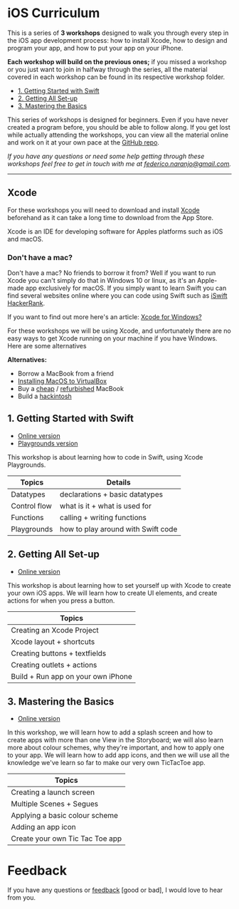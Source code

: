 # iOS Curriculum

This is a series of **3 workshops** designed to walk you through every step in the iOS app development process: how to install Xcode, how to design and program your app, and how to put your app on your iPhone.

**Each workshop will build on the previous ones;** if you missed a workshop or you just want to join in halfway through the series, all the material covered in each workshop can be found in its respective workshop folder.

- [1. Getting Started with Swift](https://github.com/riconaranjo/iOS-Curriculum/blob/master/Workshop%201/Workshop%201.md)
- [2. Getting All Set-up](https://github.com/riconaranjo/iOS-Curriculum/blob/master/Workshop%202/Workshop%202.md)
- [3. Mastering the Basics](https://github.com/riconaranjo/iOS-Curriculum/blob/master/Workshop%203/Workshop%203.md)

This series of workshops is designed for beginners. Even if you have never created a program before, you should be able to follow along. If you get lost while actually attending the workshops, you can view all the material online and work on it at your own pace at the [GitHub repo](github.com/riconaranjo/iOS-Curriculum/tree/master).

_If you have any questions or need some help getting through these workshops feel free to get in touch with me at [federico.naranjo@gmail.com](mailto:federico.naranjo+ios@gmail.com)._

---

## Xcode

For these workshops you will need to download and install [Xcode](https://apps.apple.com/ca/app/xcode/id497799835) beforehand as it can take a long time to download from the App Store.

Xcode is an IDE for developing software for Apples platforms such as iOS and macOS.

### Don't have a mac?

Don't have a mac? No friends to borrow it from? Well if you want to run Xcode you can't simply do that in Windows 10 or linux, as it's an Apple-made app exclusively for macOS. If you simply want to learn Swift you can find several websites online where you can code using Swift such as [iSwift](https://iswift.org/playground) [HackerRank](http://hackerrank.com).

If you want to find out more here's an article: [Xcode for Windows?](https://medium.com/@twister.mr/installing-macos-to-virtualbox-1fcc5cf22801)

For these workshops we will be using Xcode, and unfortunately there are no easy ways to get Xcode running on your machine if you have Windows. Here are some alternatives

**Alternatives:**

- Borrow a MacBook from a friend
- [Installing MacOS to VirtualBox](https://medium.com/@twister.mr/installing-macos-to-virtualbox-1fcc5cf22801)
- Buy a [cheap](https://www.apple.com/ca_edu_93120/shop/back-to-school) / [refurbished](https://www.apple.com/ca/shop/refurbished) MacBook
- Build a [hackintosh](https://www.youtube.com/watch?v=1-xf80ibl8U&t=578s)

## 1. Getting Started with Swift

- [Online version](https://github.com/riconaranjo/iOS-Curriculum/blob/master/Workshop%201/Workshop%201.md)
- [Playgrounds version](https://github.com/riconaranjo/iOS-Curriculum/blob/master/Workshop%201/workshop%201.playground.zip)

This workshop is about learning how to code in Swift, using Xcode Playgrounds.

| Topics       | Details                            |
| ------------ | ---------------------------------- |
| Datatypes    | declarations + basic datatypes     |
| Control flow | what is it + what is used for      |
| Functions    | calling + writing functions        |
| Playgrounds  | how to play around with Swift code |

## 2. Getting All Set-up

- [Online version](https://github.com/riconaranjo/iOS-Curriculum/blob/master/Workshop%202/Workshop%202.md)

This workshop is about learning how to set yourself up with Xcode to create your own iOS apps. We will learn how to create UI elements, and create actions for when you press a button.

| Topics                             |
| ---------------------------------- |
| Creating an Xcode Project          |
| Xcode layout + shortcuts           |
| Creating buttons + textfields      |
| Creating outlets + actions         |
| Build + Run app on your own iPhone |

## 3. Mastering the Basics

- [Online version](https://github.com/riconaranjo/iOS-Curriculum/blob/master/Workshop%203/Workshop%203.md)

In this workshop, we will learn how to add a splash screen and how to create apps with more than one View in the Storyboard; we will also learn more about colour schemes, why they're important, and how to apply one to your app. We will learn how to add app icons, and then we will use all the knowledge we've learn so far to make our very own TicTacToe app.

| Topics                           |
| -------------------------------- |
| Creating a launch screen         |
| Multiple Scenes + Segues         |
| Applying a basic colour scheme   |
| Adding an app icon               |
| Create your own Tic Tac Toe app  |

# Feedback

If you have any questions or [feedback](https://riconaranjo.typeform.com/to/xz7Dh8) [good or bad], I would love to hear from you.
